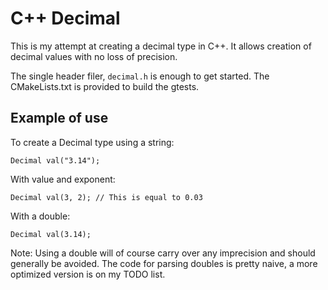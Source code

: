# C++ Decimal
This is my attempt at creating a decimal type in C++. It allows creation of decimal values with no loss of precision.

The single header filer, `decimal.h` is enough to get started. The CMakeLists.txt is provided to build the gtests.

## Example of use
To create a Decimal type using a string:
```
Decimal val("3.14");
```
With value and exponent:
```
Decimal val(3, 2); // This is equal to 0.03
```
With a double:
```
Decimal val(3.14);
```
Note: Using a double will of course carry over any imprecision and should generally be avoided. The code for parsing doubles is pretty naive, a more optimized version is on my TODO list.
